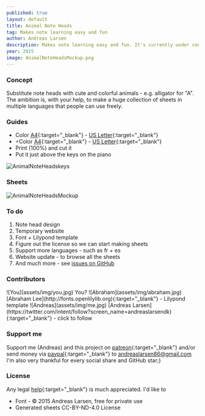 ```yaml
---
published: true
layout: default
title: Animal Note Heads
tag: Makes note learning easy and fun
author: Andreas Larsen
description: Makes note learning easy and fun. It's currently under construction. The goal is to create an free database with sheets using Animal Note Heads.
year: 2015
image: AnimalNoteHeadsMockup.png
---
```


### Concept

Substitute note heads with cute and colorful animals - e.g. alligator for "A". The ambition is, with your help, to make a huge collection of sheets in multiple languages that people can use freely.

### Guides

- Color [A4](assets/pdf/AnimalNoteHeads-keys-en-A4.pdf){:target="_blank"} - [US Letter](assets/pdf/AnimalNoteHeads-keys-en-Letter.pdf){:target="_blank"}
- ÷Color [A4](assets/pdf/AnimalNoteHeads-keys-en-bw-A4.pdf){:target="_blank"} - [US Letter](assets/pdf/AnimalNoteHeads-keys-en-bw-Letter.pdf){:target="_blank"}
- Print (100%) and cut it
- Put it just above the keys on the piano

![AnimalNoteHeadskeys](https://raw.githubusercontent.com/andreaslarsen/animalnoteheads/gh-pages/assets/img/AnimalNoteHeadsKey.png)

### Sheets

![AnimalNoteHeadsMockup](https://raw.githubusercontent.com/andreaslarsen/animalnoteheads/gh-pages/assets/img/AnimalNoteHeadsMockup.png)

### To do

1. Note head design
1. Temporary website
1. Font + Lilypond template
1. Figure out the license so we can start making sheets
1. Support more languages - such as fr + es
1. Website update - to browse all the sheets
1. And much more - see [issues on GitHub](https://github.com/andreaslarsen/animalnoteheads/issues)

### Contributors
<span id="contri">
<span>![You](assets/img/you.jpg) <span>You?</span></span>  
![Abraham](assets/img/abraham.jpg) [Abraham Lee](http://fonts.openlilylib.org){:target="_blank"} - Lilypond template  
![Andreas](assets/img/me.jpg) [Andreas Larsen](https://twitter.com/intent/follow?screen_name=andreaslarsendk){:target="_blank"} - click to follow
</span>

### Support me

Support me (Andreas) and this project on [patreon](https://www.patreon.com/andreaslarsen){:target="_blank"} and/or send money via [paypal](https://www.paypal.com/webapps/mpp/send-money-online){:target="_blank"} to andreaslarsen86@gmail.com  
I'm also very thankful for every social share and GitHub star;)

### License

Any legal [help](https://github.com/andreaslarsen/animalnoteheads/issues/1){:target="_blank"} is much appreciated. I'd like to

* Font - &copy; 2015 Andreas Larsen, free for private use
* Generated sheets CC-BY-ND-4.0 License
